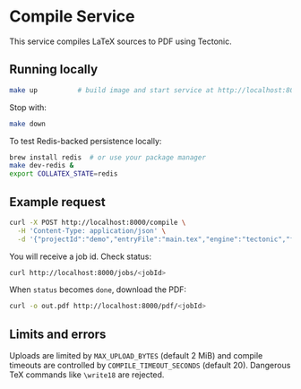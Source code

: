 # Compile Service

This service compiles LaTeX sources to PDF using Tectonic.

## Running locally

```bash
make up          # build image and start service at http://localhost:8000
```

Stop with:

```bash
make down
```

To test Redis-backed persistence locally:

```bash
brew install redis  # or use your package manager
make dev-redis &
export COLLATEX_STATE=redis
```

## Example request

```bash
curl -X POST http://localhost:8000/compile \
  -H 'Content-Type: application/json' \
  -d '{"projectId":"demo","entryFile":"main.tex","engine":"tectonic","files":[{"path":"main.tex","contentBase64":"$(base64 -w0 examples/minimal/main.tex)"}],"options":{}}'
```

You will receive a job id. Check status:

```bash
curl http://localhost:8000/jobs/<jobId>
```

When `status` becomes `done`, download the PDF:

```bash
curl -o out.pdf http://localhost:8000/pdf/<jobId>
```

## Limits and errors

Uploads are limited by `MAX_UPLOAD_BYTES` (default 2 MiB) and compile timeouts are
controlled by `COMPILE_TIMEOUT_SECONDS` (default 20). Dangerous TeX commands like
`\write18` are rejected.
